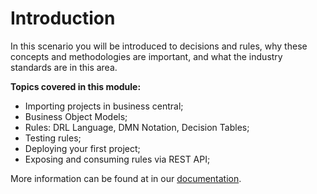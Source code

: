 # Introduction

In this scenario you will be introduced to decisions and rules, why these concepts and methodologies are important, and what the industry standards are in this area.

**Topics covered in this module:**

- Importing projects in business central;
- Business Object Models;
- Rules: DRL Language, DMN Notation, Decision Tables;
- Testing rules;
- Deploying your first project;
- Exposing and consuming rules via REST API;

More information can be found at in our [documentation](http://docs.redhat.com).
